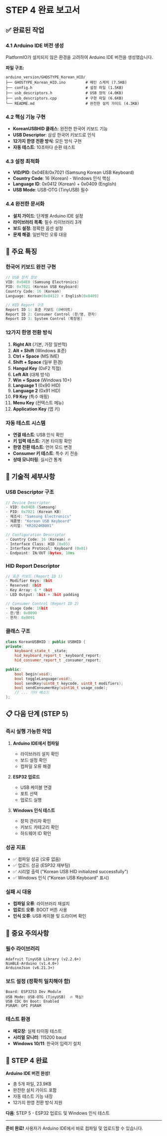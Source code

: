 # STEP 4 완료 보고서

## ✅ 완료된 작업

### 4.1 Arduino IDE 버전 생성
PlatformIO가 설치되지 않은 환경을 고려하여 Arduino IDE 버전을 생성했습니다.

**파일 구조:**
```
arduino_version/GHOSTYPE_Korean_HID/
├── GHOSTYPE_Korean_HID.ino         # 메인 스케치 (7.5KB)
├── config.h                        # 설정 파일 (1.5KB)
├── usb_descriptors.h               # USB 정의 (4.0KB)
├── usb_descriptors.cpp             # 구현 파일 (6.6KB)
└── README.md                       # 완전한 설치 가이드 (4.3KB)
```

### 4.2 핵심 기능 구현
- **KoreanUSBHID 클래스**: 완전한 한국어 키보드 기능
- **USB Descriptor**: 삼성 한국어 키보드로 인식
- **12가지 한영 전환 방식**: 모든 방식 구현
- **자동 테스트**: 10초마다 순환 테스트

### 4.3 설정 최적화
- **VID/PID**: 0x04E8/0x7021 (Samsung Korean USB Keyboard)
- **Country Code**: 16 (Korean) - Windows 인식 핵심
- **Language ID**: 0x0412 (Korean) + 0x0409 (English)
- **USB Mode**: USB-OTG (TinyUSB) 필수

### 4.4 완전한 문서화
- **설치 가이드**: 단계별 Arduino IDE 설정
- **라이브러리 목록**: 필수 라이브러리 3개
- **보드 설정**: 정확한 옵션 설정
- **문제 해결**: 일반적인 오류 대응

## 🎯 주요 특징

### 한국어 키보드 완전 구현
```cpp
// USB 장치 정보
VID: 0x04E8 (Samsung Electronics)
PID: 0x7021 (Korean USB Keyboard)
Country Code: 16 (Korean)
Language: Korean(0x0412) + English(0x0409)

// HID Report 구조
Report ID 1: 표준 키보드 (8바이트)
Report ID 2: Consumer Control (한/영, 한자)
Report ID 3: System Control (확장용)
```

### 12가지 한영 전환 방식
1. **Right Alt** (기본, 가장 일반적)
2. **Alt + Shift** (Windows 표준)
3. **Ctrl + Space** (MS IME)
4. **Shift + Space** (일부 환경)
5. **Hangul Key** (0xF2 직접)
6. **Left Alt** (대체 방식)
7. **Win + Space** (Windows 10+)
8. **Language 1** (0x90 HID)
9. **Language 2** (0x91 HID)
10. **F9 Key** (특수 매핑)
11. **Menu Key** (컨텍스트 메뉴)
12. **Application Key** (앱 키)

### 자동 테스트 시스템
- **연결 테스트**: USB 인식 확인
- **키 입력 테스트**: 기본 타이핑 확인
- **한영 전환 테스트**: 언어 모드 변경
- **Consumer 키 테스트**: 특수 키 전송
- **상태 모니터링**: 실시간 통계

## 🔧 기술적 세부사항

### USB Descriptor 구조
```cpp
// Device Descriptor
- VID: 0x04E8 (Samsung)
- PID: 0x7021 (Korean KB)
- 제조사: "Samsung Electronics"
- 제품명: "Korean USB Keyboard"
- 시리얼: "KR2024KB001"

// Configuration Descriptor
- Country Code: 16 (Korean) 🔥
- Interface Class: HID (0x03)
- Interface Protocol: Keyboard (0x01)
- Endpoint: IN/OUT 8bytes, 10ms
```

### HID Report Descriptor
```cpp
// 표준 키보드 (Report ID 1)
- Modifier Keys: 8bit
- Reserved: 8bit
- Key Array: 6 * 8bit
- LED Output: 5bit + 3bit padding

// Consumer Control (Report ID 2)
- Usage Code: 16bit
- 한/영: 0x0090
- 한자: 0x0091
```

### 클래스 구조
```cpp
class KoreanUSBHID : public USBHID {
private:
    keyboard_state_t _state;
    hid_keyboard_report_t _keyboard_report;
    hid_consumer_report_t _consumer_report;
    
public:
    bool begin(void);
    bool toggleLanguage(void);
    bool sendKey(uint8_t keycode, uint8_t modifiers);
    bool sendConsumerKey(uint16_t usage_code);
    // ... 기타 메소드
};
```

## 📋 다음 단계 (STEP 5)

### 즉시 실행 가능한 작업
1. **Arduino IDE에서 컴파일**
   - 라이브러리 설치 확인
   - 보드 설정 확인
   - 컴파일 오류 해결

2. **ESP32 업로드**
   - USB 케이블 연결
   - 포트 선택
   - 업로드 실행

3. **Windows 인식 테스트**
   - 장치 관리자 확인
   - 키보드 카테고리 확인
   - 하드웨어 ID 확인

### 성공 지표
- ✅ 컴파일 성공 (오류 없음)
- ✅ 업로드 성공 (ESP32 재부팅)
- ✅ 시리얼 출력 ("Korean USB HID initialized successfully")
- ✅ Windows 인식 ("Korean USB Keyboard" 표시)

### 실패 시 대응
- **컴파일 오류**: 라이브러리 재설치
- **업로드 오류**: BOOT 버튼 사용
- **인식 오류**: USB 케이블 및 드라이버 확인

## 🚨 중요 주의사항

### 필수 라이브러리
```
Adafruit TinyUSB Library (v2.2.6+)
NimBLE-Arduino (v1.4.0+)
ArduinoJson (v6.21.3+)
```

### 보드 설정 (정확히 일치해야 함)
```
Board: ESP32S3 Dev Module
USB Mode: USB-OTG (TinyUSB)  🔥 핵심!
USB CDC On Boot: Enabled
PSRAM: OPI PSRAM
```

### 테스트 환경
- **메모장**: 실제 타이핑 테스트
- **시리얼 모니터**: 115200 baud
- **Windows 10/11**: 한국어 입력기 설치

## 🎉 STEP 4 완료

**Arduino IDE 버전 완성!**
- 총 5개 파일, 23.9KB
- 완전한 설치 가이드 포함
- 자동 테스트 기능 내장
- 12가지 한영 전환 방식 지원

**다음**: STEP 5 - ESP32 업로드 및 Windows 인식 테스트

---

**준비 완료!** 사용자가 Arduino IDE에서 바로 컴파일 및 업로드할 수 있습니다.